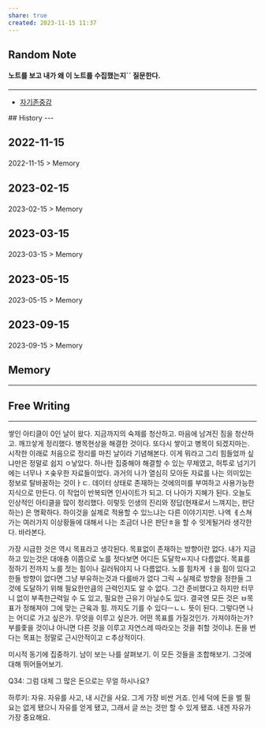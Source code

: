 ```yaml
---
share: true
created: 2023-11-15 11:37
---
```


## Random Note
#### 노트를 보고 내가 왜 이 노트를 수집했는지`` 질문한다.
---
<p><span><ul>
<li><a data-tooltip-position="top" aria-label="Infinity Drawer/자기존중감.md" data-href="Infinity Drawer/자기존중감.md" href="Infinity Drawer/자기존중감.md" class="internal-link" target="_blank" rel="noopener">자기존중감</a></li>
</ul></span></p>
## History
---
<h2><span><p>2022-11-15</p></span></h2><p><span><p><span alt="2022-11-15 > Memory" src="2022-11-15#Memory" class="internal-embed">2022-11-15 &gt; Memory</span></p></span></p><h2><span><p>2023-02-15</p></span></h2><p><span><p><span alt="2023-02-15 > Memory" src="2023-02-15#Memory" class="internal-embed">2023-02-15 &gt; Memory</span></p></span></p><h2><span><p>2023-03-15</p></span></h2><p><span><p><span alt="2023-03-15 > Memory" src="2023-03-15#Memory" class="internal-embed">2023-03-15 &gt; Memory</span></p></span></p><h2><span><p>2023-05-15</p></span></h2><p><span><p><span alt="2023-05-15 > Memory" src="2023-05-15#Memory" class="internal-embed">2023-05-15 &gt; Memory</span></p></span></p><h2><span><p>2023-09-15</p></span></h2><p><span><p><span alt="2023-09-15 > Memory" src="2023-09-15#Memory" class="internal-embed">2023-09-15 &gt; Memory</span></p></span></p>


## Memory
---




## Free Writing
---
쌓인 아티클이 0인 날이 왔다. 지금까지의 숙제를 청산하고. 마음에 남겨진 짐을 청산하고. 깨끄샇게 정리했다. 병목현상을 해결한 것이다. 또다시 쌓이고 병목이 되겠지마는. 시작한 이래로 처음으로 정리를 마친 날이라 기념해본다. 이게 뭐라고 그리 힘들었까 싶냐만은 정말로 쉽지 ㅇ낳았다. 하나한 집중해야 해결할 수 있는 무제였고, 허투로 넘기기에는 너무나 ㅈ솢우한 자료들이었다. 과거의 나가 열심히 모아둔 자료를 나는 의미있는 정보로 탈바꿈하는 것이ㅏㄷ. 데이터 상태로 존재하는 것에의미를 부여하고 사용가능한 지식으로 만든다. 
이 작업이 반복되면 인사이트가 되고. 더 나아가 지혜가 된다. 
오늘도 인상적인 아티클을 많이 정리했다. 이렇듯 인생의 진리와 정답(현재로서 느껴지는, 판단하는) 은 명확하다. 하이것을 실제로 적용할 수 있느냐는 다른 이야기지만. 나엑 ㅔ스쳐가는 여러가지 이상황들에 대해서 나는 조금더 나은 판단ㅎ을 할 수 잇게될거라 생각한다. 바라본다.

가장 시급한 것은 역시 목표라고 생각된다. 목표없이 존재하는 방향이란 없다. 내가 지금 하고 있는것은 대애충 이쯤으로 노를 젓다보면 어디든 도달학ㅆ지나 다름없다. 목표를 정하기 전까지 노를 젓는 힘이나 길러둬야지 나 다름없다. 노를 힘차게 ㅓ을 힘이 있다고 한들 방향이 없다면 그냥 부유하는것과 다를바가 없다
그릭 ㅗ실제로 방향을 정한들 그것에 도달하기 위해 필요한만큼의 근력인지도 알 수 없다. 그간 준비했다고 하지만 터무니 없이 부족한근력일 수 도 있고, 필요한 근유기 아닐수도 있다. 결국엔 모든 것은 ㅂ목표가 정해져야 그에 맞는 근육과 힘. 까지도 기를 수 있다ㅡㄴㄴ 뜻이 된다. 
그렇다면 나는 어디로 가고 싶은가. 무엇을 이루고 싶은가. 어떤 목표를 가질것인가. 가져야하는가?
부를좇을 것이냐 아니면 다른 것을 이루고 자연스레 따라오는 것을 취할 것이냐. 돈을 번다는 목표는 정말로 근시안적이고 ㄷ추상적이다. 

미시적 동기에 집중하기. 남이 보는 나를 살펴보기. 이 모든 것들을 조합해보기. 그것에 대해 뛰어들어보기. 


Q34: 그럼 대체 그 많은 돈으로는 무얼 하시나요?

하루키: 자유. 자유를 사고, 내 시간을 사요. 그게 가장 비싼 거죠. 인세 덕에 돈을 벌 필요는 없게 됐으니 자유를 얻게 됐고, 그래서 글 쓰는 것만 할 수 있게 됐죠. 내겐 자유가 가장 중요해요.

